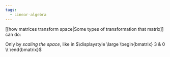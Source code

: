 ```yaml
---
tags:
  - Linear-algebra
---
```

[[how matrices transform space|Some types of transformation that matrix]] can do:

Only by *scaling the space*, like in $\displaystyle \large \begin{bmatrix} 3 & 0 \\ \end{bmatrix}$